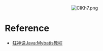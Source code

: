 <center><img src="https://i.im5i.com/2021/05/30/CIKh7.png" alt="CIKh7.png" border="0" /></center>

# Reference

- [狂神说Java:Mybatis教程](https://www.bilibili.com/video/BV1NE411Q7Nx?p=16)